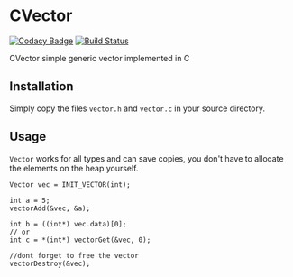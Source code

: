 # CVector
[![Codacy Badge](https://api.codacy.com/project/badge/Grade/62b547e56ed746958f06cc1dfd770d7c)](https://www.codacy.com/app/t-schuchort/cvector?utm_source=github.com&utm_medium=referral&utm_content=tschuchortdev/cvector&utm_campaign=badger)
[![Build Status](https://travis-ci.org/tschuchortdev/cvector.svg?branch=master)](https://travis-ci.org/tschuchortdev/cvector)

CVector simple generic vector implemented in C

## Installation

Simply copy the files `vector.h` and `vector.c` in your source directory.


## Usage

`Vector` works for all types and can save copies, you don't have to allocate the elements on the heap yourself.

    Vector vec = INIT_VECTOR(int);
    
    int a = 5;
    vectorAdd(&vec, &a);
    
    int b = ((int*) vec.data)[0];
    // or
    int c = *(int*) vectorGet(&vec, 0);
    
    //dont forget to free the vector
    vectorDestroy(&vec);
    
 
 
